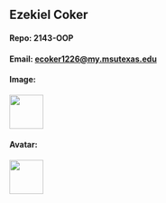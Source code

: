 ## Ezekiel Coker

#### Repo: 2143-OOP

#### Email: ecoker1226@my.msutexas.edu

#### Image:
<img src="https://github.com/user-attachments/assets/ed493d53-e00c-41c4-bf09-aa8b1e6fcd3b" width="60">

#### Avatar:
<img src="https://github.com/user-attachments/assets/da71113e-1c18-4500-96be-7903ad206f1e" width="60">
